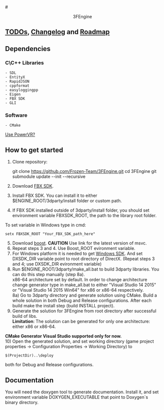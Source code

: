 #<div style="text-align:center">3FEngine</div>
## [TODOs](https://github.com/Frozen-Team/3FEngine/blob/master/TODO.md),  [Changelog](https://github.com/Frozen-Team/3FEngine/blob/master/CHANGELOG.md) and [Roadmap](https://github.com/Frozen-Team/3FEngine/blob/master/ROADMAP.md)
## Dependencies
### C\C++ Libraries
    - SDL
    - EntityX
    - RapidJSON
    - cppformat
    - easyloggingpp
    - Eigen
    - FBX SDK
    - GLI
### Software
    - CMake
[Use PowerVR?](http://community.imgtec.com/developers/powervr/offline-installers/)

## How to get started 
1) Clone repository:

    git clone https://github.com/Frozen-Team/3FEngine.git
    cd 3FEngine
    git submodule update --init --recursive
2) Download [FBX SDK](http://usa.autodesk.com/adsk/servlet/pc/item?id=24746731&siteID=123112).  
3) Install FBX SDK. You can install it to either $ENGINE_ROOT/3dparty/install folder or custom path.  
4) If FBX SDK installed outside of 3dparty/install folder, you should set environment variable FBXSDK_ROOT, the path to the library root folder.  

To set variable in Windows type in cmd:

    setx FBXSDK_ROOT "Your_FBX_SDK_path_here"
5) Download [boost](http://sourceforge.net/projects/boost/files/boost-binaries/1.59.0/). **CAUTION** Use link for the latest version of msvc.  
6) Repeat steps 3 and 4. Use Boost_ROOT evironment variable.  
7) For Windows platform it is needed to get [Windows SDK](www.google.com/search?q=windows+sdk). And set DXSDK_DIR variable point to root directory of DirectX. (Repeat steps 3 and 4; use DXSDK_DIR evironment variable)
8) Run $ENGINE_ROOT/3dparty/make_all.bat to build 3dparty libraries. You can do this step manually (step 8a).  
x86-64 architecture set by default. In order to change architecture change generator type in make_all.bat to either "Visual Studio 14 2015" or "Visual Studio 14 2015 Win64" for x86 or x86-64 respectively.  
8a) Go to 3dparty directory and generate solution using CMake. Build a whole solution in both Debug and Release configurations. After each build make the install step (build INSTALL project).  
9) Generate the solution for 3FEngine from root directory after successful build of libs.  
**Limitation**:
The solution can be generated for only one architecture: either x86 or x86-64.  

**CMake Generator Visual Studio supported only for now.**  
10) Open the generated solution, and set working directory (game project properties -> Configuration Properties -> Working Directory) to 

    $(ProjectDir)..\deploy
both for Debug and Release configurations.

## Documentation
You will need the doxygen tool to generate documentation. Install it, and set environment variable DOXYGEN_EXECUTABLE that point to Doxygen`s binary directory.